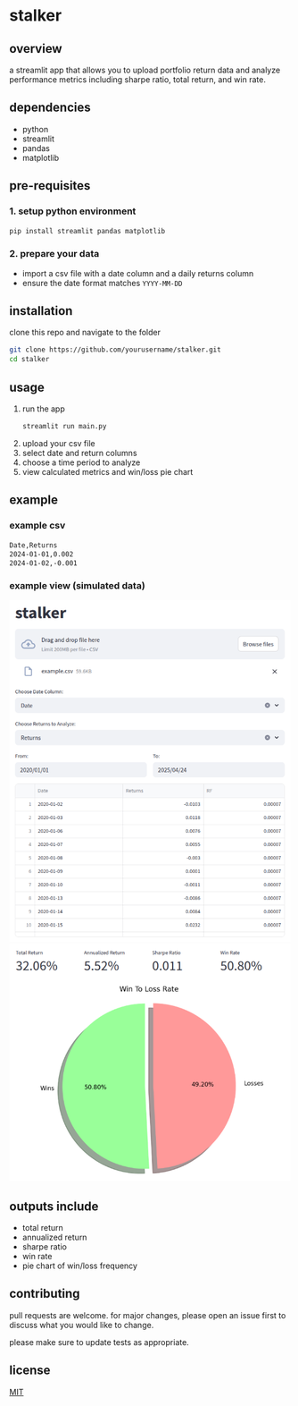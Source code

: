 # stalker

## overview  
a streamlit app that allows you to upload portfolio return data and analyze performance metrics including sharpe ratio, total return, and win rate.

## dependencies  
- python  
- streamlit  
- pandas  
- matplotlib  

## pre-requisites  

### 1. setup python environment  
```bash
pip install streamlit pandas matplotlib
```
### 2. prepare your data  
- import a csv file with a date column and a daily returns column  
- ensure the date format matches `YYYY-MM-DD`

## installation
clone this repo and navigate to the folder

```bash
git clone https://github.com/yourusername/stalker.git
cd stalker
```

## usage
1. run the app  
    ```bash
    streamlit run main.py
    ```
2. upload your csv file  
3. select date and return columns  
4. choose a time period to analyze  
5. view calculated metrics and win/loss pie chart  

  

## example
### example csv
```csv
Date,Returns
2024-01-01,0.002
2024-01-02,-0.001
```
### example view (simulated data)
![Landing Page](/stalker_img1.png)
![Metrics](/stalker_img2.png)

## outputs include
  - total return
  - annualized return
  - sharpe ratio
  - win rate
  - pie chart of win/loss frequency

## contributing
pull requests are welcome. for major changes, please open an issue first
to discuss what you would like to change.

please make sure to update tests as appropriate.

## license
[MIT](https://mit-license.org/)
